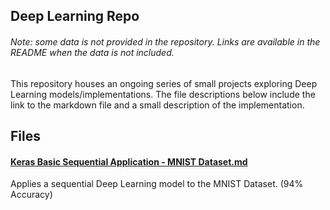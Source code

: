 ## Deep Learning Repo 
###### Note: some data is not provided in the repository. Links are available in the README when the data is not included.

This repository houses an ongoing series of small projects exploring Deep Learning models/implementations. The file descriptions below include the link to the markdown file and a small description of the implementation.


## Files


#### [Keras Basic Sequential Application - MNIST Dataset.md](https://github.com/cordero-c-perez/Deep-Learning/blob/master/Keras%20Basic%20Sequential%20Application%20to%20the%20MNIST%20Dataset.md)

Applies a sequential Deep Learning model to the MNIST Dataset. (94% Accuracy)

